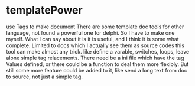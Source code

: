 # templatePower
use Tags to make document
There are some template doc tools for other language, not found a powerful one for delphi. So I have to make one myself.
What I can say about it is it is useful, and I think it is some what complete. Limited to docs which I actually see them as source codes this tool can make almost any trick. like define a varable, switches, loops, leave alone simple tag relacements.
There need be a ini file which have the tag Values defined, or there could be a function to deal them more flexibly.
But still some more feature could be added to it, like send a long text from doc to source, not just a simple tag.
